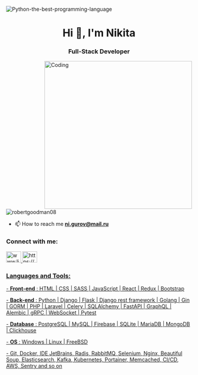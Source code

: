 <!-- ![Python-the-best-programming-language](https://user-images.githubusercontent.com/77085208/160748383-f0405107-15a0-44ba-b24c-c29951f48b40.jpg) -->
![Python-the-best-programming-language](https://raw.githubusercontent.com/J2TEAM/J2TEAM/main/dino.gif) 
<h1 align="center">Hi 👋, I'm Nikita</h1>
<h3 align="center">Full-Stack Developer</h3>
<img align="right" alt="Coding" width="400" src="https://github.com/RobertGoodman08/RobertGoodman08/assets/77085208/b560fb24-e16e-4dfd-986f-a80d0b0b291e">


<p align="left"> <img src="https://komarev.com/ghpvc/?username=robertgoodman08&label=Profile%20views&color=0e75b6&style=flat" alt="robertgoodman08" /> </p>





- 📫 How to reach me **ni.gurov@mail.ru**



<h3 align="left">Connect with me:</h3>
<p align="left">
<a href="https://www.linkedin.com/in/%D0%BD%D0%B8%D0%BA%D0%B8%D1%82%D0%B0-%D0%B3%D1%83%D1%80%D0%BE%D0%B2-6a03a8229/" target="blank">
      <img src="https://raw.githubusercontent.com/rahuldkjain/github-profile-readme-generator/master/src/images/icons/Social/linked-in-alt.svg" alt="www.linkedin.com/in/никита-гуров-6a03a8229/" height="30" width="40">
    </a>
    <a href="https://www.instagram.com/nikita.g08/" target="blank">
      <img src="https://raw.githubusercontent.com/rahuldkjain/github-profile-readme-generator/master/src/images/icons/Social/instagram.svg" alt="https://www.instagram.com/nikita.g08/" height="30" width="40">
</p>

<h3 align="left">Languages and Tools:</h3>
<p align="left"> - <b>Front-end</b> : HTML | CSS | SASS | JavaScript | React | Redux | Bootstrap  </p>
<p align="left"> - <b>Back-end</b> : Python | Django | Flask | Django rest framework | Golang | Gin | GORM | PHP | Laravel | Сelery | SQLAlchemy | FastAPI | GraphQL | Alembic | gRPC | WebSocket | Pytest   </p>
<p align="left"> - <b>Database</b> : PostgreSQL | MySQL | Firebase | SQLite | MariaDB | MongoDB | Clickhouse </p>
<p align="left"> - <b>OS</b> : Windows | Linux | FreeBSD </p>
<p align="left"> - Git, Docker, IDE JetBrains, Radis, RabbitMQ, Selenium, Nginx, Beautiful Soup, Elasticsearch, Kafka, Kubernetes, Portainer, Memcached, CI/CD, AWS, Sentry and so on </p>
